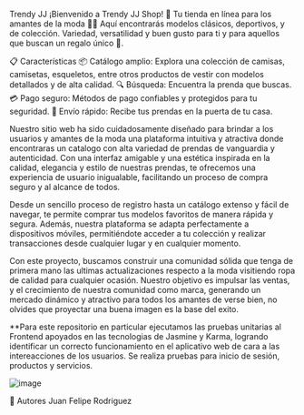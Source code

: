 Trendy JJ
¡Bienvenido a Trendy JJ Shop! 🎉 Tu tienda en línea para los amantes de la moda 🛒✨ Aquí encontrarás modelos clásicos, deportivos, y de colección. Variedad, versatilidad y buen gusto para ti y para aquellos que buscan un regalo único 🎁.

📋 Características
📦 Catálogo amplio: Explora una colección de camisas, camisetas, esqueletos, entre otros productos de vestir con modelos detallados y de alta calidad.
🔍 Búsqueda: Encuentra la prenda que buscas.
💳 Pago seguro: Métodos de pago confiables y protegidos para tu seguridad.
🚚 Envío rápido: Recibe tus prendas en la puerta de tu casa.

Nuestro sitio web ha sido cuidadosamente diseñado para brindar a los usuarios y amantes de la moda una plataforma intuitiva y atractiva donde encontraras un catalogo con alta variedad de prendas de vanguardia y autenticidad. Con una interfaz amigable y una estética inspirada en la calidad, elegancia y estilo de nuestras prendas, te ofrecemos una experiencia de usuario inigualable, facilitando un proceso de compra seguro y al alcance de todos.

Desde un sencillo proceso de registro hasta un catálogo extenso y fácil de navegar, te permite comprar tus modelos favoritos de manera rápida y segura. Además, nuestra plataforma se adapta perfectamente a dispositivos móviles, permitiéndote acceder a tu colección y realizar transacciones desde cualquier lugar y en cualquier momento.

Con este proyecto, buscamos construir una comunidad sólida que tenga de primera mano las ultimas actualizaciones respecto a la moda visitiendo ropa de calidad para cualquier ocasión. Nuestro objetivo es impulsar las ventas, y el crecimiento de nuestra comunidad como marca, generando un mercado dinámico y atractivo para todos los amantes de verse bien, no olvides que proyectar una buena imagen es la base del exito.

**Para este repositorio en particular ejecutamos las pruebas unitarias al Frontend apoyados en las tecnologias de Jasmine y Karma, logrando identificar un correcto funcionamiento en el aplicativo web de cara a las intereacciones de los usuarios. Se realiza pruebas para inicio de sesión, productos y servicios. 

![image](https://github.com/user-attachments/assets/8b5a8b86-2922-41ac-afa5-af29ed73223c)


👥 Autores
Juan Felipe Rodriguez
